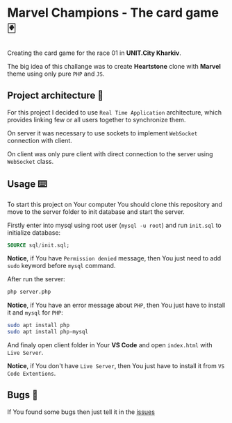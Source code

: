 # **Marvel Champions** - The card game 🃏

Creating the card game for the race 01 in **UNIT.City Kharkiv**.

The big idea of this challange was to create **Heartstone** clone with **Marvel** theme using only pure `PHP` and `JS`.

## **Project architecture** 📁

For this project I decided to use `Real Time Application` architecture, which provides linking few or all users together to synchronize them.

On server it was necessary to use sockets to implement `WebSocket` connection with client.

On client was only pure client with direct connection to the server using `WebSocket` class.

## **Usage** ⌨️

To start this project on Your computer You should clone this repository and move to the server folder to init database and start the server.

Firstly enter into mysql using root user (`mysql -u root`) and run `init.sql` to initialize database:

```sql
SOURCE sql/init.sql;
```

**Notice**, if You have `Permission denied` message, then You just need to add `sudo` keyword before `mysql` command.

After run the server:

```bash
php server.php
```

**Notice**, if You have an error message about `PHP`, then You just have to install it and `mysql` for `PHP`:

```bash
sudo apt install php
sudo apt install php-mysql
```

And finaly open client folder in Your **VS Code** and open `index.html` with `Live Server`.

**Notice**, if You don't have `Live Server`, then You just have to install it from `VS Code Extentions`.

## **Bugs** 🐛

If You found some bugs then just tell it in the [issues](https://github.com/Savolus/ucode-marathon-js-race-01/issues)
